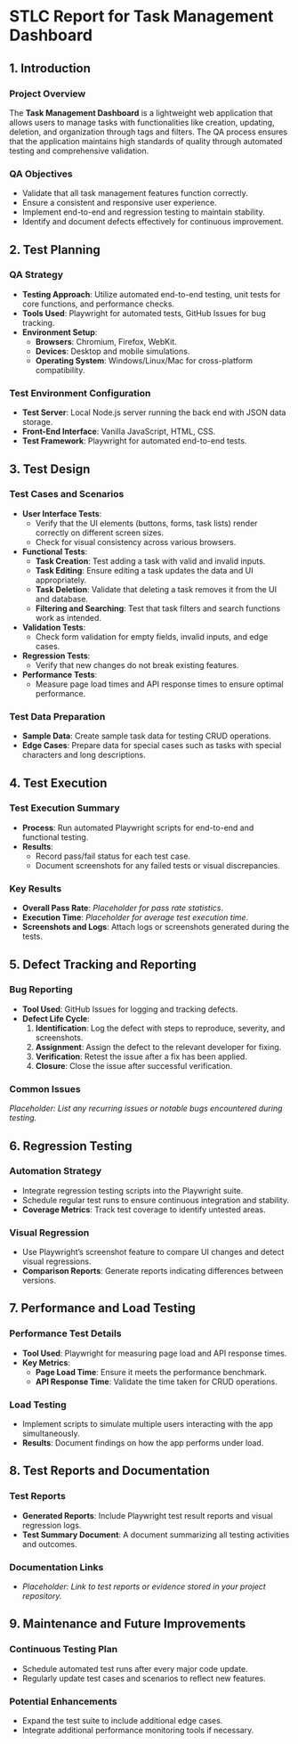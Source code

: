 # STLC Report for Task Management Dashboard

## 1. Introduction
### Project Overview
The **Task Management Dashboard** is a lightweight web application that allows users to manage tasks with functionalities like creation, updating, deletion, and organization through tags and filters. The QA process ensures that the application maintains high standards of quality through automated testing and comprehensive validation.

### QA Objectives
- Validate that all task management features function correctly.
- Ensure a consistent and responsive user experience.
- Implement end-to-end and regression testing to maintain stability.
- Identify and document defects effectively for continuous improvement.

## 2. Test Planning
### QA Strategy
- **Testing Approach**: Utilize automated end-to-end testing, unit tests for core functions, and performance checks.
- **Tools Used**: Playwright for automated tests, GitHub Issues for bug tracking.
- **Environment Setup**:
  - **Browsers**: Chromium, Firefox, WebKit.
  - **Devices**: Desktop and mobile simulations.
  - **Operating System**: Windows/Linux/Mac for cross-platform compatibility.

### Test Environment Configuration
- **Test Server**: Local Node.js server running the back end with JSON data storage.
- **Front-End Interface**: Vanilla JavaScript, HTML, CSS.
- **Test Framework**: Playwright for automated end-to-end tests.

## 3. Test Design
### Test Cases and Scenarios
- **User Interface Tests**:
  - Verify that the UI elements (buttons, forms, task lists) render correctly on different screen sizes.
  - Check for visual consistency across various browsers.
- **Functional Tests**:
  - **Task Creation**: Test adding a task with valid and invalid inputs.
  - **Task Editing**: Ensure editing a task updates the data and UI appropriately.
  - **Task Deletion**: Validate that deleting a task removes it from the UI and database.
  - **Filtering and Searching**: Test that task filters and search functions work as intended.
- **Validation Tests**:
  - Check form validation for empty fields, invalid inputs, and edge cases.
- **Regression Tests**:
  - Verify that new changes do not break existing features.
- **Performance Tests**:
  - Measure page load times and API response times to ensure optimal performance.

### Test Data Preparation
- **Sample Data**: Create sample task data for testing CRUD operations.
- **Edge Cases**: Prepare data for special cases such as tasks with special characters and long descriptions.

## 4. Test Execution
### Test Execution Summary
- **Process**: Run automated Playwright scripts for end-to-end and functional testing.
- **Results**:
  - Record pass/fail status for each test case.
  - Document screenshots for any failed tests or visual discrepancies.

### Key Results
- **Overall Pass Rate**: *Placeholder for pass rate statistics*.
- **Execution Time**: *Placeholder for average test execution time*.
- **Screenshots and Logs**: Attach logs or screenshots generated during the tests.

## 5. Defect Tracking and Reporting
### Bug Reporting
- **Tool Used**: GitHub Issues for logging and tracking defects.
- **Defect Life Cycle**:
  1. **Identification**: Log the defect with steps to reproduce, severity, and screenshots.
  2. **Assignment**: Assign the defect to the relevant developer for fixing.
  3. **Verification**: Retest the issue after a fix has been applied.
  4. **Closure**: Close the issue after successful verification.

### Common Issues
*Placeholder: List any recurring issues or notable bugs encountered during testing.*

## 6. Regression Testing
### Automation Strategy
- Integrate regression testing scripts into the Playwright suite.
- Schedule regular test runs to ensure continuous integration and stability.
- **Coverage Metrics**: Track test coverage to identify untested areas.

### Visual Regression
- Use Playwright’s screenshot feature to compare UI changes and detect visual regressions.
- **Comparison Reports**: Generate reports indicating differences between versions.

## 7. Performance and Load Testing
### Performance Test Details
- **Tool Used**: Playwright for measuring page load and API response times.
- **Key Metrics**:
  - **Page Load Time**: Ensure it meets the performance benchmark.
  - **API Response Time**: Validate the time taken for CRUD operations.

### Load Testing
- Implement scripts to simulate multiple users interacting with the app simultaneously.
- **Results**: Document findings on how the app performs under load.

## 8. Test Reports and Documentation
### Test Reports
- **Generated Reports**: Include Playwright test result reports and visual regression logs.
- **Test Summary Document**: A document summarizing all testing activities and outcomes.

### Documentation Links
- *Placeholder: Link to test reports or evidence stored in your project repository.*

## 9. Maintenance and Future Improvements
### Continuous Testing Plan
- Schedule automated test runs after every major code update.
- Regularly update test cases and scenarios to reflect new features.

### Potential Enhancements
- Expand the test suite to include additional edge cases.
- Integrate additional performance monitoring tools if necessary.

